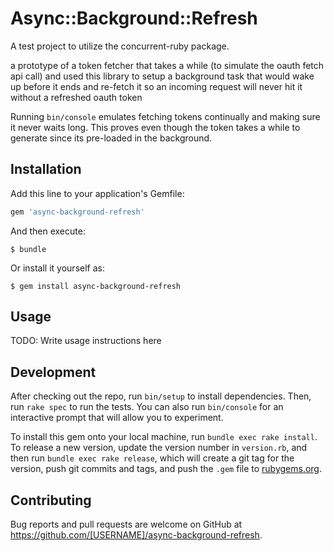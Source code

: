 # Async::Background::Refresh

A test project to utilize the concurrent-ruby package. 

a prototype of a token fetcher that takes a while (to simulate the oauth fetch api call) and used this library to setup a background task that would wake up before it ends and re-fetch it so an incoming request will never hit it without a refreshed oauth token

Running `bin/console` emulates fetching tokens continually and making sure it never waits long. This proves even though the token takes a while to generate since its pre-loaded in the background.

## Installation

Add this line to your application's Gemfile:

```ruby
gem 'async-background-refresh'
```

And then execute:

    $ bundle

Or install it yourself as:

    $ gem install async-background-refresh

## Usage

TODO: Write usage instructions here

## Development

After checking out the repo, run `bin/setup` to install dependencies. Then, run `rake spec` to run the tests. You can also run `bin/console` for an interactive prompt that will allow you to experiment.

To install this gem onto your local machine, run `bundle exec rake install`. To release a new version, update the version number in `version.rb`, and then run `bundle exec rake release`, which will create a git tag for the version, push git commits and tags, and push the `.gem` file to [rubygems.org](https://rubygems.org).

## Contributing

Bug reports and pull requests are welcome on GitHub at https://github.com/[USERNAME]/async-background-refresh.
